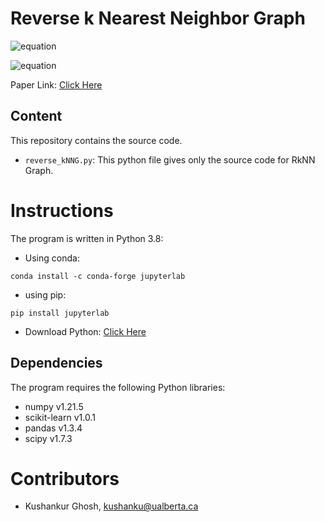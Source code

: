 # Reverse k Nearest Neighbor Graph

![equation](https://latex.codecogs.com/svg.image?kNN_{k}&space;\left(q\right)&space;=&space;o&space;\in&space;D&space;|&space;d&space;\left(q,o\right)&space;&space;<&space;d&space;\left(q,\hat{o}\right)&space;\forall&space;&space;\hat{o}&space;&space;\in&space;D&space;&space;)

![equation](https://latex.codecogs.com/svg.image?RkNN_{k}\left&space;(&space;q&space;\right&space;)&space;=&space;p\in&space;D&space;|&space;q&space;\in&space;kNN_{k}\left(p\right))


Paper Link: [Click Here](https://dl.acm.org/doi/abs/10.1145/1142473.1142531?casa_token=uPwervhT3YwAAAAA:7mhtqtnHetpJb6_K8Uq1Nm_6JszSuu73kEbVMT82WqpzTbrpQHuS57vm9HZTkBn5tIQMw0c_D1hB)

## Content

This repository contains the source code.

  * `reverse_kNNG.py`: This python file gives only the source code for RkNN Graph.
  
# Instructions
The program is written in Python 3.8:
* Using conda:
```
conda install -c conda-forge jupyterlab
```
* using pip:
```
pip install jupyterlab
```
* Download Python: [Click Here](https://www.python.org/downloads/)

## Dependencies
The program requires the following Python libraries:
* numpy v1.21.5
* scikit-learn v1.0.1
* pandas v1.3.4
* scipy v1.7.3

# Contributors

* Kushankur Ghosh, [kushanku@ualberta.ca](mailto:kushanku@ualberta.ca)

